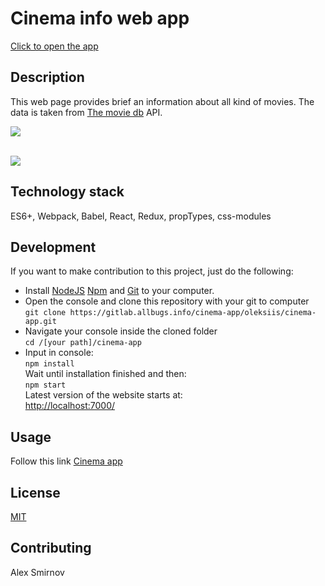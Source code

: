 # Cinema info web app
[Click to open the app](https://wwwal2.github.io/Cinema/dist)

## Description
This web page provides brief an information about all kind of movies. The data is taken from [The movie db](https://www.themoviedb.org) API. 
<br />

![](images/preview2.png)
<br />
<br />

![](images/preview1.png)

## Technology stack
ES6+, Webpack, Babel, React, Redux, propTypes, css-modules

## Development
If you want to make contribution to this project, just do the following: 
* Install [NodeJS](https://nodejs.org/en/download/) [Npm](https://docs.npmjs.com/cli/install) and [Git](https://www.atlassian.com/git/tutorials/install-git) to your computer.
* Open the console and clone this repository with your git to computer <br/>
`git clone https://gitlab.allbugs.info/cinema-app/oleksiis/cinema-app.git` <br/>
* Navigate your console inside the cloned folder <br/>
`cd /[your path]/cinema-app` <br/>
* Input in console:<br/>
`npm install`<br/>
Wait until installation finished and then: <br/>
`npm start`<br/>
Latest version of the website starts at:<br/>
[http://localhost:7000/](http://localhost:7000/)

## Usage
Follow this link [Cinema app](http://localhost:7000/)

## License
[MIT](https://choosealicense.com/licenses/mit/)

## Contributing
Alex Smirnov

